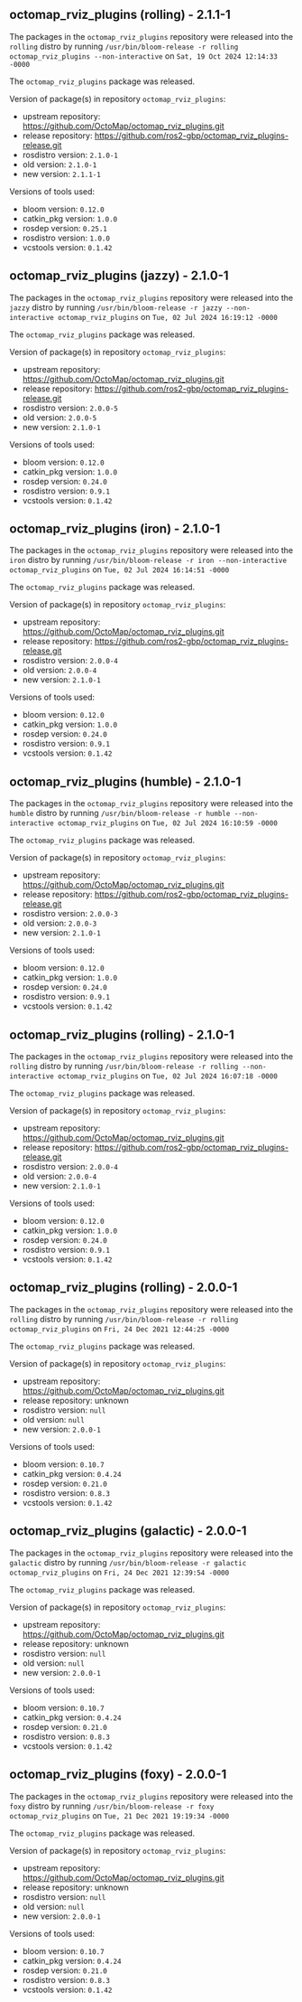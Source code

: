 ## octomap_rviz_plugins (rolling) - 2.1.1-1

The packages in the `octomap_rviz_plugins` repository were released into the `rolling` distro by running `/usr/bin/bloom-release -r rolling octomap_rviz_plugins --non-interactive` on `Sat, 19 Oct 2024 12:14:33 -0000`

The `octomap_rviz_plugins` package was released.

Version of package(s) in repository `octomap_rviz_plugins`:

- upstream repository: https://github.com/OctoMap/octomap_rviz_plugins.git
- release repository: https://github.com/ros2-gbp/octomap_rviz_plugins-release.git
- rosdistro version: `2.1.0-1`
- old version: `2.1.0-1`
- new version: `2.1.1-1`

Versions of tools used:

- bloom version: `0.12.0`
- catkin_pkg version: `1.0.0`
- rosdep version: `0.25.1`
- rosdistro version: `1.0.0`
- vcstools version: `0.1.42`


## octomap_rviz_plugins (jazzy) - 2.1.0-1

The packages in the `octomap_rviz_plugins` repository were released into the `jazzy` distro by running `/usr/bin/bloom-release -r jazzy --non-interactive octomap_rviz_plugins` on `Tue, 02 Jul 2024 16:19:12 -0000`

The `octomap_rviz_plugins` package was released.

Version of package(s) in repository `octomap_rviz_plugins`:

- upstream repository: https://github.com/OctoMap/octomap_rviz_plugins.git
- release repository: https://github.com/ros2-gbp/octomap_rviz_plugins-release.git
- rosdistro version: `2.0.0-5`
- old version: `2.0.0-5`
- new version: `2.1.0-1`

Versions of tools used:

- bloom version: `0.12.0`
- catkin_pkg version: `1.0.0`
- rosdep version: `0.24.0`
- rosdistro version: `0.9.1`
- vcstools version: `0.1.42`


## octomap_rviz_plugins (iron) - 2.1.0-1

The packages in the `octomap_rviz_plugins` repository were released into the `iron` distro by running `/usr/bin/bloom-release -r iron --non-interactive octomap_rviz_plugins` on `Tue, 02 Jul 2024 16:14:51 -0000`

The `octomap_rviz_plugins` package was released.

Version of package(s) in repository `octomap_rviz_plugins`:

- upstream repository: https://github.com/OctoMap/octomap_rviz_plugins.git
- release repository: https://github.com/ros2-gbp/octomap_rviz_plugins-release.git
- rosdistro version: `2.0.0-4`
- old version: `2.0.0-4`
- new version: `2.1.0-1`

Versions of tools used:

- bloom version: `0.12.0`
- catkin_pkg version: `1.0.0`
- rosdep version: `0.24.0`
- rosdistro version: `0.9.1`
- vcstools version: `0.1.42`


## octomap_rviz_plugins (humble) - 2.1.0-1

The packages in the `octomap_rviz_plugins` repository were released into the `humble` distro by running `/usr/bin/bloom-release -r humble --non-interactive octomap_rviz_plugins` on `Tue, 02 Jul 2024 16:10:59 -0000`

The `octomap_rviz_plugins` package was released.

Version of package(s) in repository `octomap_rviz_plugins`:

- upstream repository: https://github.com/OctoMap/octomap_rviz_plugins.git
- release repository: https://github.com/ros2-gbp/octomap_rviz_plugins-release.git
- rosdistro version: `2.0.0-3`
- old version: `2.0.0-3`
- new version: `2.1.0-1`

Versions of tools used:

- bloom version: `0.12.0`
- catkin_pkg version: `1.0.0`
- rosdep version: `0.24.0`
- rosdistro version: `0.9.1`
- vcstools version: `0.1.42`


## octomap_rviz_plugins (rolling) - 2.1.0-1

The packages in the `octomap_rviz_plugins` repository were released into the `rolling` distro by running `/usr/bin/bloom-release -r rolling --non-interactive octomap_rviz_plugins` on `Tue, 02 Jul 2024 16:07:18 -0000`

The `octomap_rviz_plugins` package was released.

Version of package(s) in repository `octomap_rviz_plugins`:

- upstream repository: https://github.com/OctoMap/octomap_rviz_plugins.git
- release repository: https://github.com/ros2-gbp/octomap_rviz_plugins-release.git
- rosdistro version: `2.0.0-4`
- old version: `2.0.0-4`
- new version: `2.1.0-1`

Versions of tools used:

- bloom version: `0.12.0`
- catkin_pkg version: `1.0.0`
- rosdep version: `0.24.0`
- rosdistro version: `0.9.1`
- vcstools version: `0.1.42`


## octomap_rviz_plugins (rolling) - 2.0.0-1

The packages in the `octomap_rviz_plugins` repository were released into the `rolling` distro by running `/usr/bin/bloom-release -r rolling octomap_rviz_plugins` on `Fri, 24 Dec 2021 12:44:25 -0000`

The `octomap_rviz_plugins` package was released.

Version of package(s) in repository `octomap_rviz_plugins`:

- upstream repository: https://github.com/OctoMap/octomap_rviz_plugins.git
- release repository: unknown
- rosdistro version: `null`
- old version: `null`
- new version: `2.0.0-1`

Versions of tools used:

- bloom version: `0.10.7`
- catkin_pkg version: `0.4.24`
- rosdep version: `0.21.0`
- rosdistro version: `0.8.3`
- vcstools version: `0.1.42`


## octomap_rviz_plugins (galactic) - 2.0.0-1

The packages in the `octomap_rviz_plugins` repository were released into the `galactic` distro by running `/usr/bin/bloom-release -r galactic octomap_rviz_plugins` on `Fri, 24 Dec 2021 12:39:54 -0000`

The `octomap_rviz_plugins` package was released.

Version of package(s) in repository `octomap_rviz_plugins`:

- upstream repository: https://github.com/OctoMap/octomap_rviz_plugins.git
- release repository: unknown
- rosdistro version: `null`
- old version: `null`
- new version: `2.0.0-1`

Versions of tools used:

- bloom version: `0.10.7`
- catkin_pkg version: `0.4.24`
- rosdep version: `0.21.0`
- rosdistro version: `0.8.3`
- vcstools version: `0.1.42`


## octomap_rviz_plugins (foxy) - 2.0.0-1

The packages in the `octomap_rviz_plugins` repository were released into the `foxy` distro by running `/usr/bin/bloom-release -r foxy octomap_rviz_plugins` on `Tue, 21 Dec 2021 19:19:34 -0000`

The `octomap_rviz_plugins` package was released.

Version of package(s) in repository `octomap_rviz_plugins`:

- upstream repository: https://github.com/OctoMap/octomap_rviz_plugins.git
- release repository: unknown
- rosdistro version: `null`
- old version: `null`
- new version: `2.0.0-1`

Versions of tools used:

- bloom version: `0.10.7`
- catkin_pkg version: `0.4.24`
- rosdep version: `0.21.0`
- rosdistro version: `0.8.3`
- vcstools version: `0.1.42`


